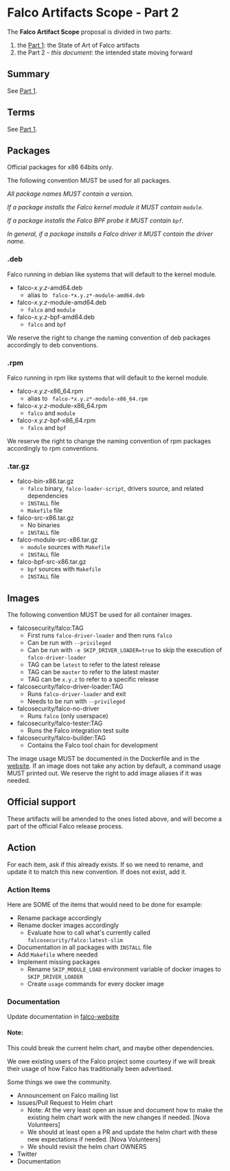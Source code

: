 # Falco Artifacts Scope - Part 2

The **Falco Artifact Scope** proposal is divided in two parts:
1. the [Part 1](./20200506-artifacts-scope-part-1.md): the State of Art of Falco artifacts
2. the Part 2 - *this document*: the intended state moving forward

## Summary 

See [Part 1](./20200506-artifacts-scope-part-1.md).

## Terms

See [Part 1](./20200506-artifacts-scope-part-1.md).

## Packages

Official packages for x86 64bits only.

The following convention MUST be used for all packages.

_All package names MUST contain a version._

_If a package installs the Falco kernel module it MUST contain `module`._

_If a package installs the Falco BPF probe it MUST contain `bpf`._

_In general, if a package installs a Falco driver it MUST contain the driver name._


### .deb

 Falco running in debian like systems that will default to the kernel module.

- falco-*x.y.z*-amd64.deb
     - alias to ` falco-*x.y.z*-module-amd64.deb`
 - falco-*x.y.z*-module-amd64.deb
     - `falco` and `module`
 - falco-*x.y.z*-bpf-amd64.deb
     - `falco` and `bpf`


We reserve the right to change the naming convention of deb packages accordingly to deb conventions.

### .rpm

 Falco running in rpm like systems that will default to the kernel module.

- falco-*x.y.z*-x86_64.rpm
     - alias to ` falco-*x.y.z*-module-x86_64.rpm`
 - falco-*x.y.z*-module-x86_64.rpm
     - `falco` and `module`
 - falco-*x.y.z*-bpf-x86_64.rpm
     - `falco` and `bpf`

We reserve the right to change the naming convention of rpm packages accordingly to rpm conventions.

### .tar.gz

- falco-bin-x86.tar.gz
    - `falco` binary, `falco-loader-script`, drivers source, and related dependencies
    - `INSTALL` file
    - `Makefile` file
- falco-src-x86.tar.gz
    - No binaries
    - `INSTALL` file
- falco-module-src-x86.tar.gz
    - `module` sources with `Makefile`
    - `INSTALL` file
- falco-bpf-src-x86.tar.gz
    - `bpf` sources with `Makefile`
    - `INSTALL` file

## Images

The following convention MUST be used for all container images.


 - falcosecurity/falco:TAG
     - First runs `falco-driver-loader` and then runs `falco`
     - Can be run with `--privileged`
     - Can be run with `-e SKIP_DRIVER_LOADER=true` to skip the execution of `falco-driver-loader`
     - TAG can be `latest` to refer to the latest release
     - TAG can be `master` to refer to the latest master
     - TAG can be `x.y.z` to refer to a specific release
 - falcosecurity/falco-driver-loader:TAG
     - Runs `falco-driver-loader` and exit
     - Needs to be run with `--privileged`
 - falcosecurity/falco-no-driver
     - Runs `falco` (only userspace)
 - falcosecurity/falco-tester:TAG 
     - Runs the Falco integration test suite
 - falcosecurity/falco-builder:TAG
     - Contains the Falco tool chain for development

The image usage MUST be documented in the Dockerfile and in the [website](https://falco.org/docs/).
If an image does not take any action by default, a command usage MUST printed out.
We reserve the right to add image aliases if it was needed.

## Official support

These artifacts will be amended to the ones listed above, and will become a part of the official Falco release process.

## Action

For each item, ask if this already exists. If so we need to rename, and update it to match this new convention. If does not exist, add it.

    
### Action Items

Here are SOME of the items that would need to be done for example:

 - Rename package accordingly 
 - Rename docker images accordingly 
     - Evaluate how to call what's currently called `falcosecurity/falco:latest-slim`
 - Documentation in all packages with `INSTALL` file
 - Add `Makefile` where needed
 - Implement missing packages
    - Rename `SKIP_MODULE_LOAD` environment variable of docker images to `SKIP_DRIVER_LOADER`
    - Create `usage` commands for every docker image
    
### Documentation

Update documentation in [falco-website](https://github.com/falcosecurity/falco-website/)

#### Note:

This could break the current helm chart, and maybe other dependencies.

We owe existing users of the Falco project some courtesy if we will break their usage of how Falco has traditionally been advertised. 

Some things we owe the community.

 - Announcement on Falco mailing list
 - Issues/Pull Request to Helm chart
     - Note: At the very least open an issue and document how to make the existing helm chart work with the new changes if needed. [Nova Volunteers]
     - We should at least open a PR and update the helm chart with these new expectations if needed. [Nova Volunteers]
     - We should revisit the helm chart OWNERS
 - Twitter
 - Documentation
